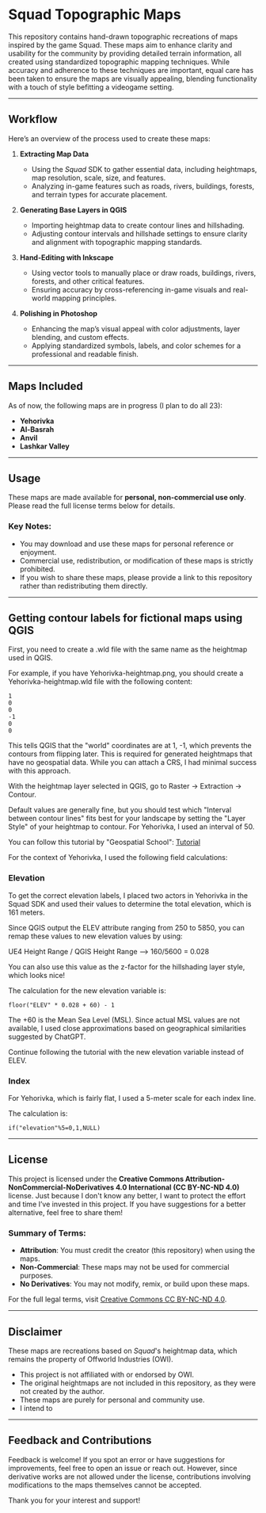 # Squad Topographic Maps

This repository contains hand-drawn topographic recreations of maps inspired by the game Squad. These maps aim to enhance clarity and usability for the community by providing detailed terrain information, all created using standardized topographic mapping techniques. While accuracy and adherence to these techniques are important, equal care has been taken to ensure the maps are visually appealing, blending functionality with a touch of style befitting a videogame setting.

---

## Workflow

Here’s an overview of the process used to create these maps:

1. **Extracting Map Data**
   - Using the *Squad* SDK to gather essential data, including heightmaps, map resolution, scale, size, and features.
   - Analyzing in-game features such as roads, rivers, buildings, forests, and terrain types for accurate placement.

2. **Generating Base Layers in QGIS**
   - Importing heightmap data to create contour lines and hillshading.
   - Adjusting contour intervals and hillshade settings to ensure clarity and alignment with topographic mapping standards.

3. **Hand-Editing with Inkscape**
   - Using vector tools to manually place or draw roads, buildings, rivers, forests, and other critical features.
   - Ensuring accuracy by cross-referencing in-game visuals and real-world mapping principles.

4. **Polishing in Photoshop**
   - Enhancing the map’s visual appeal with color adjustments, layer blending, and custom effects.
   - Applying standardized symbols, labels, and color schemes for a professional and readable finish.

---

## Maps Included

As of now, the following maps are in progress (I plan to do all 23):

- **Yehorivka**
- **Al-Basrah**
- **Anvil**
- **Lashkar Valley**


---

## Usage

These maps are made available for **personal, non-commercial use only**. Please read the full license terms below for details.

### Key Notes:
- You may download and use these maps for personal reference or enjoyment.
- Commercial use, redistribution, or modification of these maps is strictly prohibited.
- If you wish to share these maps, please provide a link to this repository rather than redistributing them directly.

---

## Getting contour labels for fictional maps using QGIS

First, you need to create a .wld file with the same name as the heightmap used in QGIS.

For example, if you have Yehorivka-heightmap.png, you should create a Yehorivka-heightmap.wld file with the following content:

```
1
0
0
-1
0
0
```

This tells QGIS that the "world" coordinates are at 1, -1, which prevents the contours from flipping later. This is required for generated heightmaps that have no geospatial data. While you can attach a CRS, I had minimal success with this approach.

With the heightmap layer selected in QGIS, go to Raster -> Extraction -> Contour.

Default values are generally fine, but you should test which "Interval between contour lines" fits best for your landscape by setting the "Layer Style" of your heightmap to contour. For Yehorivka, I used an interval of 50.

You can follow this tutorial by "Geospatial School": [Tutorial](https://www.youtube.com/watch?v=0oyZ0gwLKXY)

For the context of Yehorivka, I used the following field calculations:

### Elevation
To get the correct elevation labels, I placed two actors in Yehorivka in the Squad SDK and used their values to determine the total elevation, which is 161 meters.

Since QGIS output the ELEV attribute ranging from 250 to 5850, you can remap these values to new elevation values by using:

UE4 Height Range / QGIS Height Range --> 160/5600 = 0.028

You can also use this value as the z-factor for the hillshading layer style, which looks nice!

The calculation for the new elevation variable is:

`floor("ELEV" * 0.028 + 60) - 1` 

The +60 is the Mean Sea Level (MSL). Since actual MSL values are not available, I used close approximations based on geographical similarities suggested by ChatGPT.

Continue following the tutorial with the new elevation variable instead of ELEV.

### Index
For Yehorivka, which is fairly flat, I used a 5-meter scale for each index line.

The calculation is:

`if("elevation"%5=0,1,NULL)`

---

## License

This project is licensed under the **Creative Commons Attribution-NonCommercial-NoDerivatives 4.0 International (CC BY-NC-ND 4.0)** license. 
Just because I don't know any better, I want to protect the effort and time I’ve invested in this project. If you have suggestions for a better alternative, feel free to share them!

### Summary of Terms:
- **Attribution**: You must credit the creator (this repository) when using the maps.
- **Non-Commercial**: These maps may not be used for commercial purposes.
- **No Derivatives**: You may not modify, remix, or build upon these maps.

For the full legal terms, visit [Creative Commons CC BY-NC-ND 4.0](https://creativecommons.org/licenses/by-nc-nd/4.0/legalcode).

---

## Disclaimer

These maps are recreations based on *Squad*'s heightmap data, which remains the property of Offworld Industries (OWI). 

- This project is not affiliated with or endorsed by OWI.
- The original heightmaps are not included in this repository, as they were not created by the author.
- These maps are purely for personal and community use.
- I intend to 

---

## Feedback and Contributions

Feedback is welcome! If you spot an error or have suggestions for improvements, feel free to open an issue or reach out. However, since derivative works are not allowed under the license, contributions involving modifications to the maps themselves cannot be accepted.

Thank you for your interest and support!


